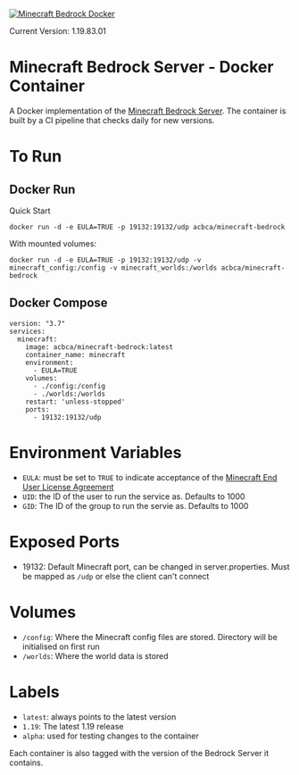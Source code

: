 [![Minecraft Bedrock Docker](https://github.com/acbgbca/minecraft-bedrock-docker/actions/workflows/docker-image.yml/badge.svg)](https://github.com/acbgbca/minecraft-bedrock-docker/actions/workflows/docker-image.yml)

Current Version: 1.19.83.01

# Minecraft Bedrock Server - Docker Container

A Docker implementation of the [Minecraft Bedrock Server](https://www.minecraft.net/en-us/download/server/bedrock). The container is built by a CI pipeline that checks daily for new versions.

# To Run

## Docker Run

Quick Start
```
docker run -d -e EULA=TRUE -p 19132:19132/udp acbca/minecraft-bedrock
```

With mounted volumes:
```
docker run -d -e EULA=TRUE -p 19132:19132/udp -v minecraft_config:/config -v minecraft_worlds:/worlds acbca/minecraft-bedrock
```

## Docker Compose

```
version: "3.7"
services:
  minecraft:
    image: acbca/minecraft-bedrock:latest
    container_name: minecraft
    environment:
      - EULA=TRUE
    volumes:
      - ./config:/config
      - ./worlds:/worlds
    restart: 'unless-stopped'
    ports:
      - 19132:19132/udp
```

# Environment Variables

- ```EULA```: must be set to ```TRUE``` to indicate acceptance of the [Minecraft End User License Agreement](https://minecraft.net/terms)
- ```UID```: the ID of the user to run the service as. Defaults to 1000
- ```GID```: The ID of the group to run the servie as. Defaults to 1000 

# Exposed Ports

- 19132: Default Minecraft port, can be changed in server.properties. Must be mapped as ```/udp``` or else the client can't connect

# Volumes

- ```/config```: Where the Minecraft config files are stored. Directory will be initialised on first run
- ```/worlds```: Where the world data is stored

# Labels

- ```latest```: always points to the latest version
- ```1.19```: The latest 1.19 release
- ```alpha```: used for testing changes to the container

Each container is also tagged with the version of the Bedrock Server it contains.


